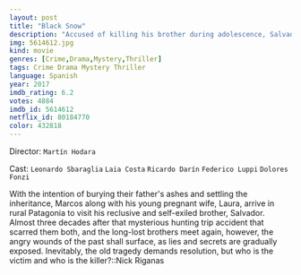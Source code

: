 ```yaml
---
layout: post
title: "Black Snow"
description: "Accused of killing his brother during adolescence, Salvador lives isolated in the middle of Patagonia. After several decades without seeing, his brother Marcos and his sister-in-law Laura, come to convince him to sell the lands that they share by inheritance. The crossing, in the middle of a lonely and inaccessible place, revives the duel where the roles of victim and murderer are transformed over and over again..."
img: 5614612.jpg
kind: movie
genres: [Crime,Drama,Mystery,Thriller]
tags: Crime Drama Mystery Thriller 
language: Spanish
year: 2017
imdb_rating: 6.2
votes: 4884
imdb_id: 5614612
netflix_id: 80184770
color: 432818
---
```

Director: `Martín Hodara`  

Cast: `Leonardo Sbaraglia` `Laia Costa` `Ricardo Darín` `Federico Luppi` `Dolores Fonzi` 

With the intention of burying their father's ashes and settling the inheritance, Marcos along with his young pregnant wife, Laura, arrive in rural Patagonia to visit his reclusive and self-exiled brother, Salvador. Almost three decades after that mysterious hunting trip accident that scarred them both, and the long-lost brothers meet again, however, the angry wounds of the past shall surface, as lies and secrets are gradually exposed. Inevitably, the old tragedy demands resolution, but who is the victim and who is the killer?::Nick Riganas